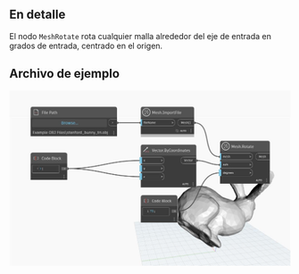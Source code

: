 ## En detalle
El nodo `MeshRotate` rota cualquier malla alrededor del eje de entrada en grados de entrada, centrado en el origen.

## Archivo de ejemplo

![Example](./Autodesk.DesignScript.Geometry.Mesh.Rotate_img.jpg)

